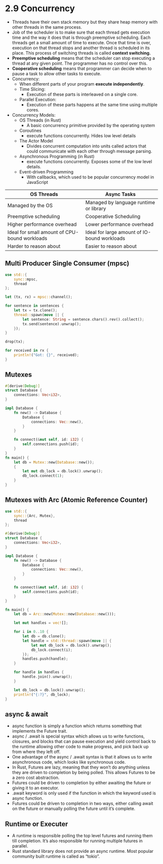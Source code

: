 # 2.9 Concurrency

- Threads have their own stack memory but they share heap memory with other threads in the same process.
- Job of the scheduler is to make sure that each thread gets execution time and the way it does that is through preemptive scheduling. Each threads get a small amount of time to execute. Once that time is over, execution on that thread stops and another thread is scheduled in its place. This process of switching threads is called **context switching.**
- **Preemptive scheduling** means that the scheduler can stop executing a thread at any given point. The programmer has no control over this.
- **Cooperative scheduling** means that programmer can decide when to pause a task to allow other tasks to execute.
- Concurrency:
  - When different parts of your program **execute independently**.
  - Time Slicing:
    - Execution of these parts is interleaved on a single core.
  - Parallel Execution:
    - Execution of these parts happens at the same time using multiple cores.
- Concurrency Models:
  - OS Threads (in Rust)
    - A basic concurrency primitive provided by the operating system
  - Coroutines
    - execute functions concurrently. Hides low level details
  - The Actor Model
    - Divides concurrent computation into units called actors that could communicate with each other through message parsing.
  - Asynchronous Programming (in Rust)
    - execute functions concurrently. Exposes some of the low level details.
  - Event-driven Programming
    - With callbacks, which used to be popular concurrency model in JavaScript

| OS Threads                                    | Async Tasks                                  |
| --------------------------------------------- | -------------------------------------------- |
| Managed by the OS                             | Managed by language runtime or library       |
| Preemptive scheduling                         | Cooperative Scheduling                       |
| Higher performance overhead                   | Lower performance overhead                   |
| Ideal for small amount of CPU-bound workloads | Ideal for large amount of IO-bound workloads |
| Harder to reason about                        | Easier to reason about                       |

## Multi Producer Single Consumer (mpsc)

```rust
use std::{
    sync::mpsc,
    thread
};

let (tx, rx) = mpsc::channel();

for sentence in sentences {
    let tx = tx.clone();
    thread::spawn(move || {
        let sentence: String = sentence.chars().rev().collect();
        tx.send(sentence).unwrap();
    });
}

drop(tx);

for received in rx {
    println!("Got: {}", received);
}
```

## Mutexes

```rust
#[derive(Debug)]
struct Database {
    connections: Vec<i32>,
}

impl Database {
    fn new() -> Database {
        Database {
            connections: Vec::new(),
        }
    }

    fn connect(&mut self, id: i32) {
        self.connections.push(id);
    }
}
fn main() {
    let db = Mutex::new(Database::new());
    {
        let mut db_lock = db.lock().unwrap();
        db_lock.connect(1);
    }
}
```

## Mutexes with Arc (Atomic Reference Counter)

```rust
use std::{
    sync::{Arc, Mutex},
    thread
};

#[derive(Debug)]
struct Database {
    connections: Vec<i32>,
}

impl Database {
    fn new() -> Database {
        Database {
            connections: Vec::new(),
        }
    }

    fn connect(&mut self, id: i32) {
        self.connections.push(id);
    }
}

fn main() {
    let db = Arc::new(Mutex::new(Database::new()));

    let mut handles = vec![];

    for i in 0..10 {
        let db = db.clone();
        let handle = std::thread::spawn(move || {
            let mut db_lock = db.lock().unwrap();
            db_lock.connect(i);
        });
        handles.push(handle);
    }

    for handle in handles {
        handle.join().unwrap();
    }

    let db_lock = db.lock().unwrap();
    println!("{:?}", db_lock);
}
```

## async & await

- async function is simply a function which returns something that implements the Future trait.
- async / .await is special syntax which allows us to write functions, closures, and blocks that can pause execution and yield control back to the runtime allowing other code to make progress, and pick back up from where they left off.
- One advantage of the async / .await syntax is that it allows us to write asynchronous code, which looks like synchronous code.
- In Rust, Futures are lazy, meaning that they won’t do anything unless they are driven to completion by being polled. This allows Futures to be a zero cost abstraction.
- Futures could be driven to completion by either awaiting the future or giving it to an executor.
- .await keyword is only used if the function in which the keyword used is async function.
- Futures could be driven to completion in two ways, either calling await on the future or manually polling the future until it’s complete.

## Runtime or Executer

- A runtime is responsible polling the top level futures and running them till completion. It’s also responsible for running multiple futures in parallel.
- Rust standard library does not provide an async runtime. Most popular community built runtime is called as “tokio”.
